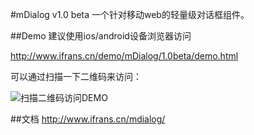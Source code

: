 #mDialog v1.0 beta
一个针对移动web的轻量级对话框组件。

##Demo
建议使用ios/android设备浏览器访问

<http://www.ifrans.cn/demo/mDialog/1.0beta/demo.html>

可以通过扫描一下二维码来访问：

![扫描二维码访问DEMO](https://github.com/Franslee/mDialog/blob/master/demo/_qrcode/demo_qrcode.png)


##文档
<http://www.ifrans.cn/mdialog/>

